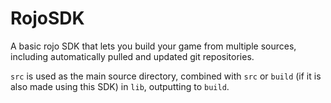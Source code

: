 # RojoSDK

A basic rojo SDK that lets you build your game from multiple sources, including automatically pulled and updated git repositories.

`src` is used as the main source directory, combined with `src` or `build` (if it is also made using this SDK) in `lib`, outputting to `build`.